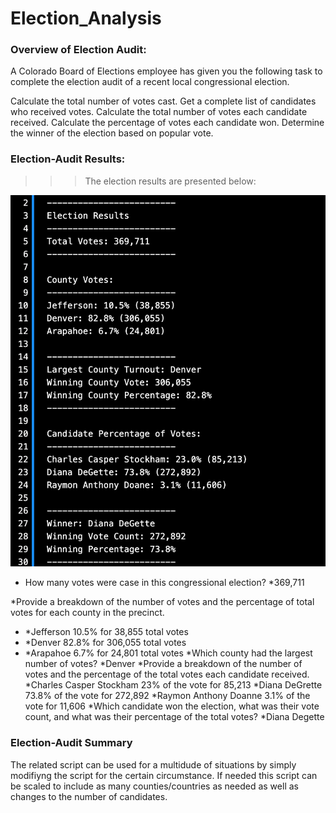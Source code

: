 # Election_Analysis

### Overview of Election Audit:

A Colorado Board of Elections employee has given you the following task to complete the election audit of a recent local congressional election.

Calculate the total number of votes cast.
Get a complete list of candidates who received votes.
Calculate the total number of votes each candidate received.
Calculate the percentage of votes each candidate won.
Determine the winner of the election based on popular vote.

### Election-Audit Results:
>>>The election results are presented below:

![name-of-you-image](https://github.com/Nimamotiee/Election_Analysis/blob/main/Resources/Election%20Results.png)

* How many votes were case in this congressional election?
  *369,711

*Provide a breakdown of the number of votes and the percentage of total votes for each county in the precinct.
 * *Jefferson 10.5% for 38,855 total votes
 * *Denver 82.8% for 306,055 total votes
 * *Arapahoe 6.7% for 24,801 total votes
*Which county had the largest number of votes?
  *Denver
*Provide a breakdown of the number of votes and the percentage of the total votes each candidate received.
  *Charles Casper Stockham 23% of the vote for 85,213
  *Diana DeGrette 73.8% of the vote for 272,892
  *Raymon Anthony Doanne 3.1% of the vote for 11,606
*Which candidate won the election, what was their vote count, and what was their percentage of the total votes?
  *Diana Degette
  
  ### Election-Audit Summary
  The related script can be used for a multidude of situations by simply modifiyng the script for the certain circumstance. If needed this script can be scaled to include as many counties/countries as needed as well as changes to the number of candidates. 
